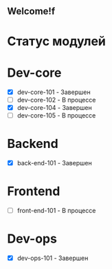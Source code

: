 ## Welcome!f
# Статус модулей
# Dev-core
- [x] dev-core-101 - Завершен
- [ ] dev-core-102 - В процессе
- [x] dev-core-104 - Завершен
- [ ] dev-core-105 - В процессе
# Backend  
- [x] back-end-101 - Завершен
# Frontend
- [ ] front-end-101 - В процессе
# Dev-ops
- [x] dev-ops-101 - Завершен
